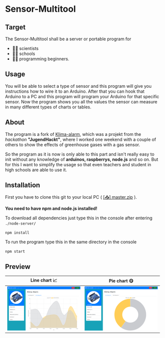 # Sensor-Multitool
## Target
The Sensor-Multitool shall be a server or portable program for 
* 👨‍⚕ scientists
* 👨‍🏫 schools
* 👨‍💻 programming beginners. 

## Usage
You will be able to select a type of sensor and this program will give you instructions how to wire it to an Arduino. 
After that you can hook that Arduino to a PC and this program will program your Arduino for that specific sensor. 
Now the program shows you all the values the sensor can measure in many different types of charts or tables. 

## About
The program is a fork of [Klima-alarm](https://github.com/Jugendhackt/klima-alarm), 
which was a projekt from the _hackathon_ **"JugendHackt"**, where I worked one weekend with a couple of others to show the effects of greenhouse gases with a gas sensor. 

So the program as it is now is only able to this part and isn't really easy to init without any knowledge of **arduinos, raspberrys, node.js** and so on.
But for this I want to simplify the usage so that even teachers and student in high schools are able to use it. 

## Installation
First you have to clone this git to your local PC ( [[📥] master.zip](https://github.com/Geronymos/Sensor-Multitool/archive/master.zip) ). 

**You need to have npm and node.js installed!**

To download all dependencies just type this in the console after entering `./node-server/`
```shell
npm install 
```

To run the program type this in the same directory in the console
```shell
npm start 
```

## Preview
| Line chart 📈 | Pie chart 😋 |
| ---------- | --------- |
| ![Line chart picture](docs/Screenshot-2019-09-29-line-chart.png) | ![Pie chart picture](docs/Screenshot-2019-09-29-pie-chart.png) |